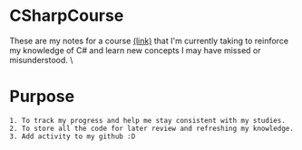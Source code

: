 # CSharpCourse

These are my notes for a course [(link)](https://www.udemy.com/course/programando-en-csharp-de-principiante-a-profesional) that I'm currently taking to reinforce my knowledge of C# and learn new concepts I may have missed or misunderstood. \

# Purpose

    1. To track my progress and help me stay consistent with my studies.
    2. To store all the code for later review and refreshing my knowledge.
    3. Add activity to my github :D
